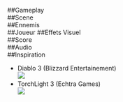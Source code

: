 ##Gameplay  
##Scene  
##Ennemis  
##Joueur 
##Effets Visuel   
##Score  
##Audio  
##Inspiration  
- Diablo 3 (Blizzard Entertainement)  
![](https://i.gifer.com/TOTE.gif)
- TorchLight 3 (Echtra Games)  
![](https://thumbs.gfycat.com/SecondhandScaryKronosaurus-max-1mb.gif)